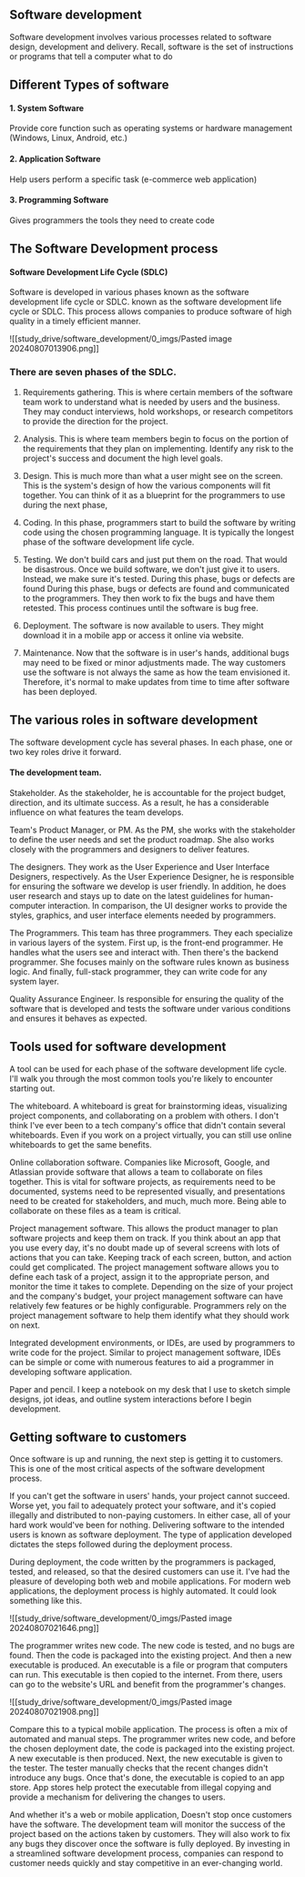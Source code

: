 ## Software development

Software development involves various processes related to software design, development and delivery. Recall, software is the set of instructions or programs that tell a computer what to do
## Different Types of software
#### 1. System Software 

Provide core function such as operating systems or hardware management (Windows, Linux, Android, etc.)
#### 2. Application Software

Help users perform a specific task (e-commerce web application)
#### 3. Programming Software

Gives programmers the tools they need to create code
## The Software Development process 

#### Software Development Life Cycle (SDLC) 

Software is developed in various phases known as the software development life cycle or SDLC. known as the software development life cycle or SDLC. This process allows companies to produce software of high quality in a timely efficient manner.

![[study_drive/software_development/0_imgs/Pasted image 20240807013906.png]]
### There are seven phases of the SDLC.
  
1. Requirements gathering. This is where certain members of the software team work to understand what is needed by users and the business. They may conduct interviews, hold workshops, or research competitors to provide the direction for the project. 

2. Analysis. This is where team members begin to focus on the portion of the requirements that they plan on implementing. Identify any risk to the project's success and document the high level goals. 

3. Design. This is much more than what a user might see on the screen. This is the system's design of how the various components will fit together. You can think of it as a blueprint for the programmers to use during the next phase,

4. Coding. In this phase, programmers start to build the software by writing code using the chosen programming language. It is typically the longest phase of the software development life cycle. 

5. Testing. We don't build cars and just put them on the road. That would be disastrous. Once we build software, we don't just give it to users. Instead, we make sure it's tested. During this phase, bugs or defects are found During this phase, bugs or defects are found and communicated to the programmers. They then work to fix the bugs and have them retested. This process continues until the software is bug free. 

6. Deployment. The software is now available to users. They might download it in a mobile app or access it online via website.

7. Maintenance. Now that the software is in user's hands, additional bugs may need to be fixed or minor adjustments made. The way customers use the software is not always the same as how the team envisioned it. Therefore, it's normal to make updates from time to time after software has been deployed.

## The various roles in software development

The software development cycle has several phases. In each phase, one or two key roles drive it forward. 
#### The development team.

Stakeholder. As the stakeholder, he is accountable for the project budget, direction, and its ultimate success. As a result, he has a considerable influence on what features the team develops.

Team's Product Manager, or PM. As the PM, she works with the stakeholder to define the user needs and set the product roadmap. She also works closely with the programmers and designers to deliver features.

The designers. They work as the User Experience and User Interface Designers, respectively. As the User Experience Designer, he is responsible for ensuring the software we develop is user friendly. In addition, he does user research and stays up to date on the latest guidelines for human-computer interaction. In comparison, the UI designer works to provide the styles, graphics, and user interface elements needed by programmers.

The Programmers. This team has three programmers. They each specialize in various layers of the system. First up, is the front-end programmer. He handles what the users see and interact with. Then there's the backend programmer. She focuses mainly on the software rules known as business logic. And finally, full-stack programmer, they can write code for any system layer. 

Quality Assurance Engineer. Is responsible for ensuring the quality of the software that is developed and tests the software under various conditions and ensures it behaves as expected.

## Tools used for software development

A tool can be used for each phase of the software development life cycle. I'll walk you through the most common tools you're likely to encounter starting out. 

The whiteboard. A whiteboard is great for brainstorming ideas, visualizing project components, and collaborating on a problem with others. I don't think I've ever been to a tech company's office that didn't contain several whiteboards. Even if you work on a project virtually, you can still use online whiteboards to get the same benefits. 

Online collaboration software. Companies like Microsoft, Google, and Atlassian provide software that allows a team to collaborate on files together. This is vital for software projects, as requirements need to be documented, systems need to be represented visually, and presentations need to be created for stakeholders, and much, much more. Being able to collaborate on these files as a team is critical. 

Project management software. This allows the product manager to plan software projects and keep them on track. If you think about an app that you use every day, it's no doubt made up of several screens with lots of actions that you can take. Keeping track of each screen, button, and action could get complicated. The project management software allows you to define each task of a project, assign it to the appropriate person, and monitor the time it takes to complete. Depending on the size of your project and the company's budget, your project management software can have relatively few features or be highly configurable. Programmers rely on the project management software to help them identify what they should work on next. 

Integrated development environments, or IDEs, are used by programmers to write code for the project. Similar to project management software, IDEs can be simple or come with numerous features to aid a programmer in developing software application. 

Paper and pencil. I keep a notebook on my desk that I use to sketch simple designs, jot ideas, and outline system interactions before I begin development.

## Getting software to customers

Once software is up and running, the next step is getting it to customers. This is one of the most critical aspects of the software development process. 

If you can't get the software in users' hands, your project cannot succeed. Worse yet, you fail to adequately protect your software, and it's copied illegally and distributed to non-paying customers. In either case, all of your hard work would've been for nothing. Delivering software to the intended users is known as software deployment. The type of application developed dictates the steps followed during the deployment process. 

During deployment, the code written by the programmers is packaged, tested, and released, so that the desired customers can use it. I've had the pleasure of developing both web and mobile applications. For modern web applications, the deployment process is highly automated. It could look something like this. 

![[study_drive/software_development/0_imgs/Pasted image 20240807021646.png]]

The programmer writes new code. The new code is tested, and no bugs are found. Then the code is packaged into the existing project. And then a new executable is produced. An executable is a file or program that computers can run. This executable is then copied to the internet. From there, users can go to the website's URL and benefit from the programmer's changes. 

![[study_drive/software_development/0_imgs/Pasted image 20240807021908.png]]

Compare this to a typical mobile application. The process is often a mix of automated and manual steps. The programmer writes new code, and before the chosen deployment date, the code is packaged into the existing project. A new executable is then produced. Next, the new executable is given to the tester. The tester manually checks that the recent changes didn't introduce any bugs. Once that's done, the executable is copied to an app store. App stores help protect the executable from illegal copying and provide a mechanism for delivering the changes to users. 

And whether it's a web or mobile application, Doesn't stop once customers have the software. The development team will monitor the success of the project based on the actions taken by customers. They will also work to fix any bugs they discover once the software is fully deployed. By investing in a streamlined software development process, companies can respond to customer needs quickly and stay competitive in an ever-changing world.